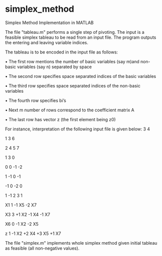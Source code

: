 # simplex_method
Simplex Method Implementation in MATLAB

The file "tableau.m" performs a single step of pivoting. The input is a feasible simplex tableau to be read from an input file. The program outputs the entering and leaving variable indices.

The tableau is to be encoded in the input file as follows:

•	The first row mentions the number of basic variables (say m)and non-basic variables (say n) separated by space

•	The second row specifies space separated indices of the basic variables

•	The third row specifies space separated indices of the non-basic variables

•	The fourth row specifies bi’s

•	Next m number of rows correspond to the coefficient matrix A

•	The last row has vector z (the first element being z0)

For instance, interpretation of the following input file is given below:
3 4

1 3 6

2 4 5 7

1 3 0

0 0 -1 -2

1 -1 0 -1

-1 0 -2 0

1 -1  2 3 1

X1	1			-1 X5	-2 X7

X3	3	+1 X2	-1 X4		-1 X7

X6	0	-1 X2		-2 X5	

z	1	-1 X2	+2 X4	+3 X5	+1 X7

The file "simplex.m" implements whole simplex method given initial tableau as feasible (all non-negative values).
